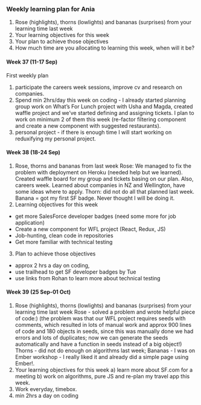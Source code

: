 ### Weekly learning plan for Ania

1. Rose (highlights), thorns (lowlights) and bananas (surprises) from your learning time last week
2. Your learning objectives for this week
3. Your plan to achieve those objectives
4. How much time are you allocating to learning this week, when will it be?

#### Week 37 (11-17 Sep)
First weekly plan
1) participate the careers week sessions, improve cv and research on companies.
2) Spend min 2hrs/day this week on coding - I already started planning group work on What’s For Lunch project with Usha and Magda, created waffle project and we’ve started defining and assigning tickets. I plan to work on minimum 2 of them this week (re-factor filtering component and create a new component with suggested restaurants).
3) personal project - if there is enough time I will start working on reduxifying my personal project.

#### Week 38 (18-24 Sep)
1. Rose, thorns and bananas from last week
  Rose: We managed to fix the problem with deployment on Heroku (needed help but we learned). Created waffle board for my group and tickets basing on our plan. Also, careers week. Learned about companies in NZ and Wellington, have some ideas where to apply. Thorn: did not do all that planned last week. Banana = got my first SF badge. Never thought I will be doing it.
2. Learning objectives for this week
  - get more SalesForce developer badges (need some more for job application)
  - Create a new component for WFL project (React, Redux, JS)
  - Job-hunting, clean code in repositories
  - Get more familiar with technical testing
3. Plan to achieve those objectives
  - approx 2 hrs a day on coding,
  - use trailhead to get SF developer badges by Tue
  - use links from Rohan to learn more about technical testing

#### Week 39 (25 Sep-01 Oct)
1. Rose (highlights), thorns (lowlights) and bananas (surprises) from your learning time last week
    Rose - solved a problem and wrote helpful piece of code:) (the problem was that our WFL project requires seeds with comments, which resulted in lots of manual work and approx 900 lines of code and 180 objects in seeds, since this was manually done we had errors and lots of duplicates; now we can generate the seeds automatically and have a function in seeds instead of a big object!)
    Thorns - did not do enough on algorithms last week; Bananas - I was on Ember workshop - I really liked it and already did a simple page using Ember!.
2. Your learning objectives for this week
    a) learn more about SF.com for a meeting
    b) work on algorithms, pure JS and re-plan my travel app this week.
3. Work everyday, timebox.
4. min 2hrs a day on coding
